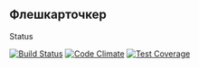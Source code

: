 ## Флешкарточкер

Status

[![Build Status](https://travis-ci.org/alx-t/flashcards.png?branch=master,staging,production)](https://travis-ci.org/alx-t/flashcards)  [![Code Climate](https://codeclimate.com/github/alx-t/flashcards/badges/gpa.svg)](https://codeclimate.com/github/alx-t/flashcards)  [![Test Coverage](https://codeclimate.com/github/alx-t/flashcards/badges/coverage.svg)](https://codeclimate.com/github/alx-t/flashcards)
